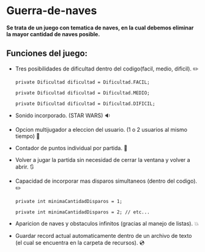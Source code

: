 # Guerra-de-naves

__Se trata de un juego con tematica de naves, en la cual debemos eliminar la mayor cantidad de naves posible.__

## Funciones del juego:

- Tres posibilidades de dificultad dentro del codigo(facil, medio, dificil). :pencil2:

    `private Dificultad dificultad = Dificultad.FACIL;`

    `private Dificultad dificultad = Dificultad.MEDIO;`

    `private Dificultad dificultad = Dificultad.DIFICIL;`

- Sonido incorporado. (STAR WARS) :sound:
- Opcion multijugador a eleccion del usuario. (1 o 2 usuarios al mismo tiempo) :beers:
- Contador de puntos individual por partida. :floppy_disk:
- Volver a jugar la partida sin necesidad de cerrar la ventana y volver a abrir. :arrows_clockwise:
- Capacidad de incorporar mas disparos simultaneos (dentro del codigo). :pencil2:

    `private int minimaCantidadDisparos = 1;`
    
    `private int minimaCantidadDisparos = 2; // etc...`
    
- Aparicion de naves y obstaculos infinitos (gracias al manejo de listas). :boom:
- Guardar record actual automaticamente dentro de un archivo de texto (el cual se encuentra en la carpeta de recursos). :cd:
